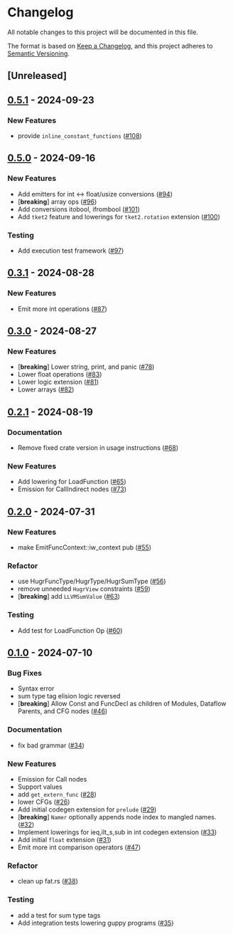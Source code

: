 # Changelog
All notable changes to this project will be documented in this file.

The format is based on [Keep a Changelog](https://keepachangelog.com/en/1.0.0/),
and this project adheres to [Semantic Versioning](https://semver.org/spec/v2.0.0.html).

## [Unreleased]

## [0.5.1](https://github.com/CQCL/hugr-llvm/compare/v0.5.0...v0.5.1) - 2024-09-23

### New Features

- provide `inline_constant_functions` ([#108](https://github.com/CQCL/hugr-llvm/pull/108))

## [0.5.0](https://github.com/CQCL/hugr-llvm/compare/v0.4.0...v0.5.0) - 2024-09-16

### New Features

- Add emitters for int <-> float/usize conversions ([#94](https://github.com/CQCL/hugr-llvm/pull/94))
- [**breaking**] array ops ([#96](https://github.com/CQCL/hugr-llvm/pull/96))
- Add conversions itobool, ifrombool ([#101](https://github.com/CQCL/hugr-llvm/pull/101))
- Add `tket2` feature and lowerings for `tket2.rotation` extension ([#100](https://github.com/CQCL/hugr-llvm/pull/100))

### Testing

- Add execution test framework ([#97](https://github.com/CQCL/hugr-llvm/pull/97))

## [0.3.1](https://github.com/CQCL/hugr-llvm/compare/v0.3.0...v0.3.1) - 2024-08-28

### New Features
- Emit more int operations ([#87](https://github.com/CQCL/hugr-llvm/pull/87))

## [0.3.0](https://github.com/CQCL/hugr-llvm/compare/v0.2.1...v0.3.0) - 2024-08-27

### New Features
- [**breaking**] Lower string, print, and panic ([#78](https://github.com/CQCL/hugr-llvm/pull/78))
- Lower float operations ([#83](https://github.com/CQCL/hugr-llvm/pull/83))
- Lower logic extension ([#81](https://github.com/CQCL/hugr-llvm/pull/81))
- Lower arrays ([#82](https://github.com/CQCL/hugr-llvm/pull/82))

## [0.2.1](https://github.com/CQCL/hugr-llvm/compare/v0.2.0...v0.2.1) - 2024-08-19

### Documentation
- Remove fixed crate version in usage instructions ([#68](https://github.com/CQCL/hugr-llvm/pull/68))

### New Features
- Add lowering for LoadFunction ([#65](https://github.com/CQCL/hugr-llvm/pull/65))
- Emission for CallIndirect nodes ([#73](https://github.com/CQCL/hugr-llvm/pull/73))

## [0.2.0](https://github.com/CQCL/hugr-llvm/compare/v0.1.0...v0.2.0) - 2024-07-31

### New Features
- make EmitFuncContext::iw_context pub ([#55](https://github.com/CQCL/hugr-llvm/pull/55))

### Refactor
- use HugrFuncType/HugrType/HugrSumType ([#56](https://github.com/CQCL/hugr-llvm/pull/56))
- remove unneeded `HugrView` constraints  ([#59](https://github.com/CQCL/hugr-llvm/pull/59))
- [**breaking**] add `LLVMSumValue` ([#63](https://github.com/CQCL/hugr-llvm/pull/63))

### Testing
- Add test for LoadFunction Op ([#60](https://github.com/CQCL/hugr-llvm/pull/60))

## [0.1.0](https://github.com/CQCL/hugr-llvm/releases/tag/v0.1.0) - 2024-07-10

### Bug Fixes
- Syntax error
- sum type tag elision logic reversed
- [**breaking**] Allow Const and FuncDecl as children of Modules, Dataflow Parents, and CFG nodes ([#46](https://github.com/CQCL/hugr-llvm/pull/46))

### Documentation
- fix bad grammar ([#34](https://github.com/CQCL/hugr-llvm/pull/34))

### New Features
- Emission for Call nodes
- Support  values
- add `get_extern_func` ([#28](https://github.com/CQCL/hugr-llvm/pull/28))
- lower CFGs ([#26](https://github.com/CQCL/hugr-llvm/pull/26))
- Add initial codegen extension for `prelude` ([#29](https://github.com/CQCL/hugr-llvm/pull/29))
- [**breaking**] `Namer` optionally appends node index to mangled names. ([#32](https://github.com/CQCL/hugr-llvm/pull/32))
- Implement lowerings for ieq,ilt_s,sub in int codegen extension ([#33](https://github.com/CQCL/hugr-llvm/pull/33))
- Add initial `float` extension ([#31](https://github.com/CQCL/hugr-llvm/pull/31))
- Emit more int comparison operators ([#47](https://github.com/CQCL/hugr-llvm/pull/47))

### Refactor
- clean up fat.rs ([#38](https://github.com/CQCL/hugr-llvm/pull/38))

### Testing
- add a test for sum type tags
- Add integration tests lowering guppy programs ([#35](https://github.com/CQCL/hugr-llvm/pull/35))
